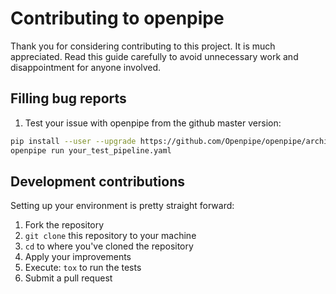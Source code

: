 # Contributing to openpipe

Thank you for considering contributing to this project. It is much appreciated. Read this guide carefully to avoid unnecessary work and disappointment for anyone involved.

## Filling bug reports

1. Test your issue with openpipe from the github master version:

```bash
pip install --user --upgrade https://github.com/Openpipe/openpipe/archive/master.zip
openpipe run your_test_pipeline.yaml
```

## Development contributions

Setting up your environment is pretty straight forward:

1. Fork the repository
2. `git clone` this repository to your machine
3. `cd` to where you've cloned the repository
4. Apply your improvements
5. Execute: `tox` to run the tests
6. Submit a pull request
